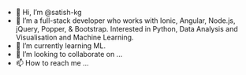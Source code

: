 - 👋 Hi, I’m @satish-kg
- 👀 I’m a full-stack developer who works with Ionic, Angular, Node.js, jQuery, Popper, & Bootstrap. Interested in Python, Data Analysis and Visualisation and Machine Learning.
- 🌱 I’m currently learning ML.
- 💞️ I’m looking to collaborate on ...
- 📫 How to reach me ...

<!---
satish-kg/satish-kg is a ✨ special ✨ repository because its `README.md` (this file) appears on your GitHub profile.
You can click the Preview link to take a look at your changes.
--->
